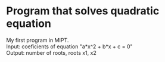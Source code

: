 # Program that solves quadratic equation
My first program in MIPT.  
Input: coeficients of equation   "a\*x^2 + b\*x + c = 0"  
Output: number of roots, roots x1, x2  
